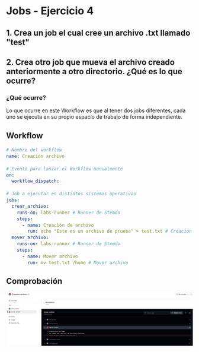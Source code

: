 # Jobs - Ejercicio 4

## 1. Crea un job el cual cree un archivo .txt llamado "test"

## 2. Crea otro job que mueva el archivo creado anteriormente a otro directorio. ¿Qué es lo que ocurre?

### ¿Qué ocurre?
Lo que ocurre en este Workflow es que al tener dos jobs diferentes, cada uno se ejecuta en su propio espacio de trabajo de forma independiente.

## Workflow
```yml
# Nombre del workflow
name: Creación archivo 

# Evento para lanzar el Workflow manualmente
on:
  workflow_dispatch:

# Job a ejecutar en distintos sistemas operativos
jobs:
  crear_archivo:
    runs-on: labs-runner # Runner de Stemdo
    steps:
      - name: Creación de archivo 
        run: echo "Este es un archivo de prueba" > test.txt # Creación archivo
  mover_archivo:
    runs-on: labs-runner # Runner de Stemdo
    steps:
      - name: Mover archivo 
        run: mv test.txt /home # Mover archivo

```

## Comprobación 
<img src="../../auxiliar/ej2.7.png">